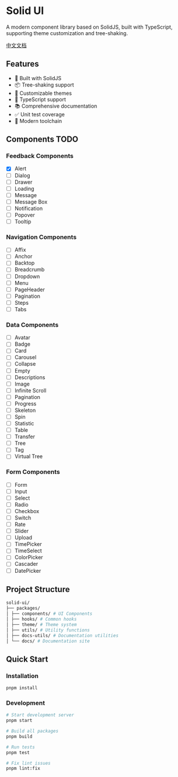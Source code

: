 # Solid UI

A modern component library based on SolidJS, built with TypeScript, supporting theme customization and tree-shaking.

[中文文档](./README.zh-CN.md)

## Features

- 🚀 Built with SolidJS
- 📦 Tree-shaking support
- 🎨 Customizable themes
- 💪 TypeScript support
- 📚 Comprehensive documentation
- ✅ Unit test coverage
- 🔧 Modern toolchain

## Components TODO

### Feedback Components

- [x] Alert
- [ ] Dialog
- [ ] Drawer
- [ ] Loading
- [ ] Message
- [ ] Message Box
- [ ] Notification
- [ ] Popover
- [ ] Tooltip

### Navigation Components

- [ ] Affix
- [ ] Anchor
- [ ] Backtop
- [ ] Breadcrumb
- [ ] Dropdown
- [ ] Menu
- [ ] PageHeader
- [ ] Pagination
- [ ] Steps
- [ ] Tabs

### Data Components

- [ ] Avatar
- [ ] Badge
- [ ] Card
- [ ] Carousel
- [ ] Collapse
- [ ] Empty
- [ ] Descriptions
- [ ] Image
- [ ] Infinite Scroll
- [ ] Pagination
- [ ] Progress
- [ ] Skeleton
- [ ] Spin
- [ ] Statistic
- [ ] Table
- [ ] Transfer
- [ ] Tree
- [ ] Tag
- [ ] Virtual Tree

### Form Components

- [ ] Form
- [ ] Input
- [ ] Select
- [ ] Radio
- [ ] Checkbox
- [ ] Switch
- [ ] Rate
- [ ] Slider
- [ ] Upload
- [ ] TimePicker
- [ ] TimeSelect
- [ ] ColorPicker
- [ ] Cascader
- [ ] DatePicker

## Project Structure

```bash
solid-ui/
├── packages/
│ ├── components/ # UI Components
│ ├── hooks/ # Common hooks
│ ├── theme/ # Theme system
│ ├── utils/ # Utility functions
│ ├── docs-utils/ # Documentation utilities
│ └── docs/ # Documentation site
```
## Quick Start

### Installation

```bash
pnpm install
```

### Development

```bash
# Start development server
pnpm start

# Build all packages
pnpm build

# Run tests
pnpm test

# Fix lint issues
pnpm lint:fix
```
